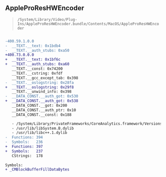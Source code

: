 ## AppleProResHWEncoder

> `/System/Library/Video/Plug-Ins/AppleProResHWEncoder.bundle/Contents/MacOS/AppleProResHWEncoder`

```diff

-400.59.1.0.0
-  __TEXT.__text: 0x1bdb4
-  __TEXT.__auth_stubs: 0xa50
+400.73.0.0.0
+  __TEXT.__text: 0x1bf6c
+  __TEXT.__auth_stubs: 0xa60
   __TEXT.__const: 0x74200
   __TEXT.__cstring: 0xfdf
   __TEXT.__gcc_except_tab: 0x398
-  __TEXT.__oslogstring: 0x28fa
+  __TEXT.__oslogstring: 0x29f8
   __TEXT.__unwind_info: 0x398
-  __DATA_CONST.__auth_got: 0x530
+  __DATA_CONST.__auth_got: 0x538
   __DATA_CONST.__got: 0x200
   __DATA_CONST.__auth_ptr: 0x10
   __DATA_CONST.__const: 0x188

   - /System/Library/PrivateFrameworks/CoreAnalytics.framework/Versions/A/CoreAnalytics
   - /usr/lib/libSystem.B.dylib
   - /usr/lib/libc++.1.dylib
-  Functions: 394
-  Symbols:   236
+  Functions: 397
+  Symbols:   237
   CStrings:  178
 
Symbols:
+ _CMBlockBufferFillDataBytes

```
